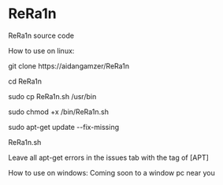 # ReRa1n
ReRa1n source code

How to use on linux:

git clone https://aidangamzer/ReRa1n

cd ReRa1n

sudo cp ReRa1n.sh /usr/bin

sudo chmod +x /bin/ReRa1n.sh

sudo apt-get update --fix-missing

ReRa1n.sh 

Leave all apt-get errors in the issues tab with the tag of [APT]

How to use on windows: 
Coming soon to a window pc near you
